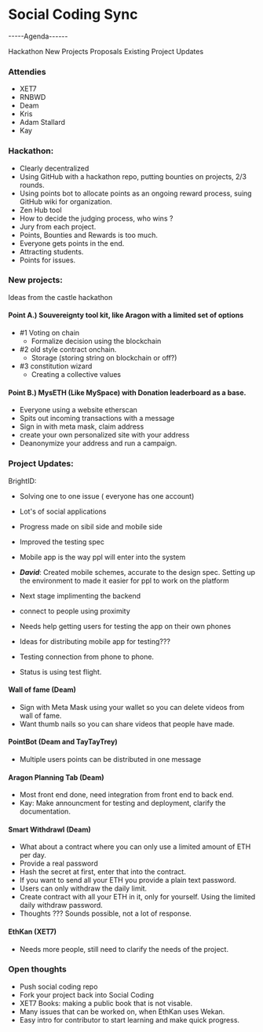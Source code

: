 # Social Coding Sync

-----Agenda------

Hackathon
New Projects Proposals
Existing Project Updates 

### Attendies
- XET7
- RNBWD
- Deam
- Kris
- Adam Stallard
- Kay



### Hackathon: 
- Clearly decentralized 
- Using GitHub with a hackathon repo, putting bounties on projects, 2/3 rounds. 
- Using points bot to allocate points as an ongoing reward process, suing GitHub wiki for organization. 
- Zen Hub tool
- How to decide the judging process, who wins ? 
- Jury from each project. 
- Points, Bounties and Rewards is too much. 
- Everyone gets points in the end. 
- Attracting students.
- Points for issues.

### New projects: 

Ideas from the castle hackathon
#### Point A.) Souvereignty tool kit, like Aragon with a limited set of options
- #1 Voting on chain
    - Formalize decision using the blockchain
- #2 old style contract onchain. 
    - Storage (storing string on blockchain or off?)
- #3 constitution wizard
    - Creating a collective values 

#### Point B.) MysETH (Like MySpace) with Donation leaderboard as a base. 
- Everyone using a website etherscan
- Spits out incoming transactions with a message 
- Sign in with meta mask, claim address
- create your own personalized site with your address
- Deanonymize your address and run a campaign. 

### Project Updates:

BrightID: 
 - Solving one to one issue ( everyone has one account)
 - Lot's of social applications 
 - Progress made on sibil side and mobile side
 - Improved the testing spec 
 - Mobile app is the way ppl will enter into the system
 
- ***David***: Created mobile schemes, accurate to the design spec. Setting up the environment to made it easier for ppl to work on the platform
 - Next stage implimenting the backend
 - connect to people using proximity 
 - Needs help getting users for testing the app on their own phones
 - Ideas for distributing mobile app for testing???
 - Testing connection from phone to phone. 
 - Status is using test flight. 

 
#### Wall of fame (Deam)
- Sign with Meta Mask using your wallet so you can delete videos from wall of fame. 
- Want thumb nails so you can share videos that people have made. 
 
#### PointBot (Deam and TayTayTrey)
- Multiple users points can be distributed in one message

#### Aragon Planning Tab (Deam)
- Most front end done, need integration from front end to back end. 
- Kay: Make announcment for testing and deployment, clarify the documentation. 

#### Smart Withdrawl (Deam)
- What about a contract where you can only use a limited amount of ETH per day. 
- Provide a real password
- Hash the secret at first, enter that into the contract.
- If you want to send all your ETH you provide a plain text password. 
- Users can only withdraw the daily limit. 
- Create contract with all your ETH in it, only for yourself. Using the limited daily withdraw password. 
- Thoughts ??? Sounds possible, not a lot of response. 



#### EthKan (XET7)
- Needs more people, still need to clarify the needs of the project. 


### Open thoughts 
- Push social coding repo 
- Fork your project back into Social Coding 
- XET7 Books: making a public book that is not visable.
- Many issues that can be worked on, when EthKan uses Wekan. 
- Easy intro for contributor to start learning and make quick progress. 

